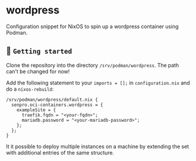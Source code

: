 # wordpress
Configuration snippet for NixOS to spin up a wordpress container using Podman.

## :tada: `Getting started`

Clone the repository into the directory `/srv/podman/wordpress`. The path can't be changed for now!

Add the following statement to your `imports = [];` in `configuration.nix` and do a `nixos-rebuild`:

```
/srv/podman/wordpress/default.nix {
  senpro.oci-containers.wordpress = {
    exampleSite = {
      traefik.fqdn = "<your-fqdn>";
      mariadb.password = "<your-mariadb-password>";
    };
  };
}
```

It it possible to deploy multiple instances on a machine by extending the set with additional entries of the same structure.
